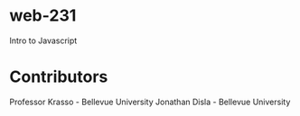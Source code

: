 # web-231
Intro to Javascript
# Contributors
Professor Krasso - Bellevue University
Jonathan Disla - Bellevue University
